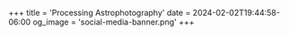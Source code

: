 +++
title = 'Processing Astrophotography'
date = 2024-02-02T19:44:58-06:00
og_image = 'social-media-banner.png'
+++
